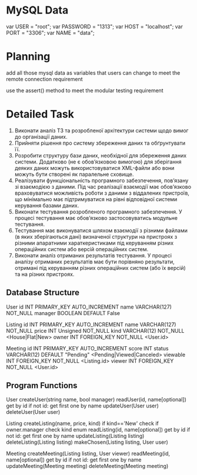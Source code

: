 # MySQL Data

var USER = "root";
var PASSWORD = "1313";
var HOST = "localhost";
var PORT = "3306";
var NAME = "data";

# Planning

add all those mysql data as variables that users can change to meet the remote connection requirement

use the assert() method to meet the modular testing requirement

# Detailed Task

1. Виконати аналіз ТЗ та розробленої архітектури системи щодо вимог до організації даних.
2. Прийняти рішення про систему збереження даних та обґрунтувати її.
3. Розробити структуру бази даних, необхідної для збереження даних системи. Додатково (не є обов’язковою вимогою) для зберігання деяких даних можуть використовуватися XML-файли або вони можуть бути створені як паралельне сховище.
4. Реалізувати функціональність програмного забезпечення, пов’язану зі взаємодією з даними. Під час реалізації взаємодії має обов’язково враховуватися можливість роботи з даними з віддалених пристроїв, що мінімально має підтримуватися на рівні відповідної системи керування базами даних.
5. Виконати тестування розробленого програмного забезпечення. У процесі тестування має обов’язково застосовуватись модульне тестування.
6. Тестування має виконуватися шляхом взаємодії з різними файлами (в яких зберігаються дані) визначеної структури на пристроях з різними апаратними хараткеристиками під керуванням різних операційних систем або версій операційних систем.
7. Виконати аналіз отриманих результатів тестування. У процесі аналізу отриманих результатів має бути порівняно результати, отримані під керуванням різних операційних систем (або їх версій) та на різних пристроях.

## Database Structure 

User
  id INT PRIMARY_KEY AUTO_INCREMENT
  name VARCHAR(127) NOT_NULL
  manager BOOLEAN DEFAULT False

Listing
  id INT PRIMARY_KEY AUTO_INCREMENT
  name VARCHAR(127) NOT_NULL
  price INT Unsigned NOT_NULL
  kind VARCHAR(12) NOT_NULL <House|Flat|New>
  owner INT FOREIGN_KEY NOT_NULL <User.id>

Meeting
  id INT PRIMARY_KEY AUTO_INCREMENT
  score INT
  status VARCHAR(12) DEFAULT "Pending" <Pending|Viewed|Canceled>
  viewable INT FOREIGN_KEY NOT_NULL <Listing.id>
  viewer INT FOREIGN_KEY NOT_NULL <User.id>

## Program Functions 

User
  createUser(string name, bool manager)
  readUser(id, name[optional])
    get by id
    if not id: get first one by name 
  updateUser(User user)
  deleteUser(User user)

Listing
  createListing(name, price, kind)
    if kind=='New' check if owner.manager
    check kind enum
  readListing(id, name[optional])
    get by id 
    if not id: get first one by name 
  updateListing(Listing listing)
  deleteListing(Listing listing)
  makeChosen(Listing listing, User user)

Meeting
  createMeeting(Listing listing, User viewer)
  readMeeting(id, name[optional])
    get by id
    if not id: get first one by name 
  updateMeeting(Meeting meeting)
  deleteMeeting(Meeting meeting)

